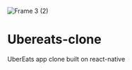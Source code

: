 ![Frame 3 (2)](https://user-images.githubusercontent.com/69016682/174910827-e205615c-cfad-4ec4-a1bd-ea20d3328b15.png)

# Ubereats-clone
UberEats app clone built on react-native

